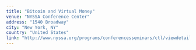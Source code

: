 ```yaml
---
title: "Bitcoin and Virtual Money"
venue: "NYSSA Conference Center"
address: "1540 Broadway"
city: "New York, NY"
country: "United States"
link: "http://www.nyssa.org/programs/conferencesseminars/ctl/viewdetail/mid/754/itemid/1936/d/20140305.aspx"
---
```

